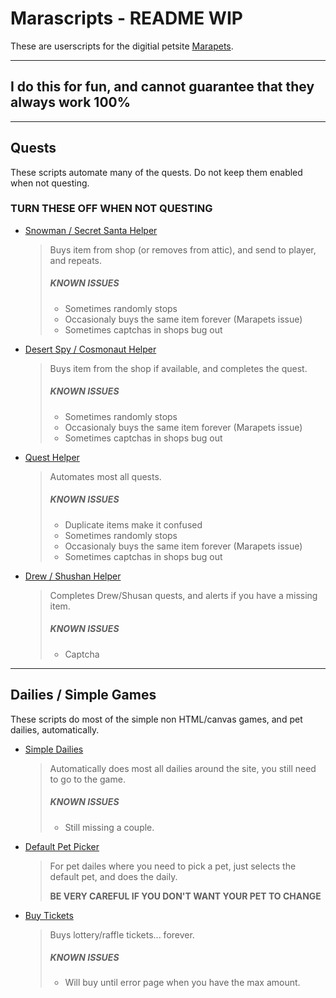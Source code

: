 # Marascripts - README WIP

These are userscripts for the digitial petsite [Marapets](https://www.marapets.com).

---
## **I do this for fun, and cannot guarantee that they always work 100%**
---

## Quests

These scripts automate many of the quests. Do not keep them enabled when not questing.

### **TURN THESE OFF WHEN NOT QUESTING**

* [Snowman / Secret Santa Helper](https://github.com/marascript/userscripts/raw/master/scripts/snowmanSantaHelper.user.js)
  > Buys item from shop (or removes from attic), and send to player, and repeats.
  > ##### **KNOWN ISSUES**
  > * Sometimes randomly stops
  > * Occasionaly buys the same item forever (Marapets issue)
  > * Sometimes captchas in shops bug out

* [Desert Spy / Cosmonaut Helper](https://github.com/marascript/userscripts/raw/master/scripts/spyCosmonaut.user.js)
  > Buys item from the shop if available, and completes the quest.
  > ##### **KNOWN ISSUES**
  > * Sometimes randomly stops
  > * Occasionaly buys the same item forever (Marapets issue)
  > * Sometimes captchas in shops bug out

* [Quest Helper](https://github.com/marascript/userscripts/raw/master/scripts/questHelper.user.js)
  > Automates most all quests.
  > ##### **KNOWN ISSUES**
  > * Duplicate items make it confused
  > * Sometimes randomly stops
  > * Occasionaly buys the same item forever (Marapets issue)
  > * Sometimes captchas in shops bug out

* [Drew / Shushan Helper](https://raw.githubusercontent.com/marascript/userscripts/master/scripts/drewShusanHelper.user.js)
  > Completes Drew/Shusan quests, and alerts if you have a missing item.
  > ##### **KNOWN ISSUES**
  > * Captcha

---

## Dailies / Simple Games

These scripts do most of the simple non HTML/canvas games, and pet dailies, automatically.

* [Simple Dailies](https://github.com/marascript/userscripts/raw/master/scripts/simpleDailies.js)
  > Automatically does most all dailies around the site, you still need to go to the game.
  > ##### **KNOWN ISSUES**
  > * Still missing a couple.

* [Default Pet Picker](https://github.com/marascript/userscripts/raw/master/scripts/defaultPetPicker.user.js)
  > For pet dailes where you need to pick a pet, just selects the default pet, and does the daily.
  >
  > **BE VERY CAREFUL IF YOU DON'T WANT YOUR PET TO CHANGE**

* [Buy Tickets](https://github.com/marascript/userscripts/raw/master/scripts/buyTickets.user.js)
  > Buys lottery/raffle tickets... forever.
  > ##### **KNOWN ISSUES**
  > * Will buy until error page when you have the max amount.
